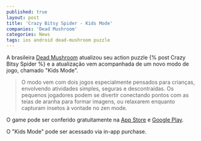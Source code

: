 ```yaml
---
published: true
layout: post
title: 'Crazy Bitsy Spider - Kids Mode'
companies: 'Dead Mushroom'
categories: News
tags: ios android dead-mushroom puzzle
---
```

A brasileira [Dead Mushroom](http://www.deadmushroom.com) atualizou seu action puzzle {% post Crazy Bitsy Spider %} e a atualização vem acompanhada de um novo modo de jogo, chamado "Kids Mode".

> O modo vem com dois jogos especialmente pensados para crianças, envolvendo atividades simples, seguras e descontraídas. Os pequenos jogadores podem se divertir conectando pontos com as teias de aranha para formar imagens, ou relaxarem enquanto capturam insetos à vontade no zen mode.
 
O game pode ser conferido gratuitamente na [App Store](http://bit.ly/JM2MAw) e [Google Play](http://t.co/4PlnprOQ).

O "Kids Mode" pode ser acessado via in-app purchase.